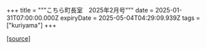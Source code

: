 +++
title = """こちら町長室　2025年2月号"""
date = 2025-01-31T07:00:00.000Z
expiryDate = 2025-05-04T04:29:09.939Z
tags = ["kuriyama"]
+++


[[source]](https://www.town.kuriyama.hokkaido.jp/site/mayor/30275.html)
